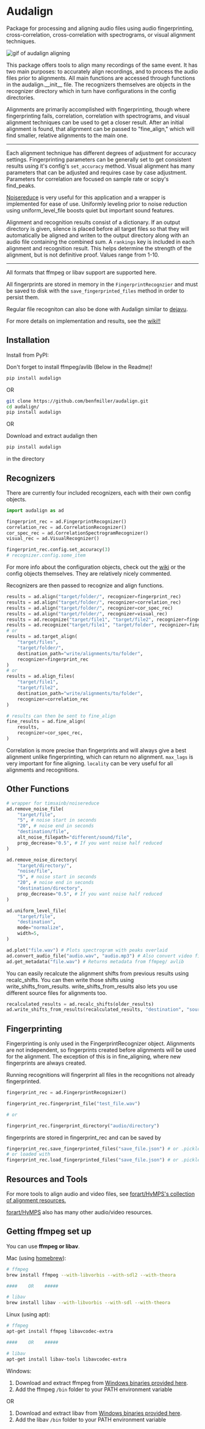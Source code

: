 # Audalign

Package for processing and aligning audio files using audio fingerprinting, cross-correlation, cross-correlation with spectrograms, or visual alignment techniques.

![gif of audalign aligning](audalign.gif)

This package offers tools to align many recordings of the same event. It has two main purposes: to accurately align recordings, and to process the audio files prior to alignments. All main functions are accessed through functions in the audalign.\_\_init\_\_ file. The recognizers themselves are objects in the recognizer directory which in turn have configurations in the config directories.

 Alignments are primarily accomplished with fingerprinting, though where fingerprinting fails, correlation, correlation with spectrograms, and visual alignment techniques can be used to get a closer result. After an initial alignment is found, that alignment can be passed to "fine_align," which will find smaller, relative alignments to the main one.

---

Each alignment technique has different degrees of adjustment for accuracy settings. Fingerprinting parameters can be generally set to get consistent results using it's config's `set_accuracy` method. Visual alignment has many parameters that can be adjusted and requires case by case adjustment. Parameters for correlation are focused on sample rate or scipy's find_peaks.

[Noisereduce](https://timsainburg.com/noise-reduction-python.html) is very useful for this application and a wrapper is implemented for ease of use. Uniformly leveling prior to noise reduction using uniform_level_file boosts quiet but important sound features.

Alignment and recognition results consist of a dictionary. If an output directory is given, silence is placed before all target files so that they will automatically be aligned and writen to the output directory along with an audio file containing the combined sum. A `rankings` key is included in each alignment and recognition result. This helps determine the strength of the alignment, but is not definitive proof. Values range from 1-10.

---

All formats that ffmpeg or libav support are supported here.

All fingerprints are stored in memory in the `FingerprintRecognzier` and must be saved to disk with the `save_fingerprinted_files` method in order to persist them.

Regular file recogniton can also be done with Audalign similar to [dejavu](https://github.com/worldveil/dejavu).

For more details on implementation and results, see the [wiki!!](https://github.com/benfmiller/audalign/wiki)

## Installation

Install from PyPI:

Don't forget to install ffmpeg/avlib (Below in the Readme)!

```bash
pip install audalign
```

OR

```bash
git clone https://github.com/benfmiller/audalign.git
cd audalign/
pip install audalign
```

OR

Download and extract audalign then

```bash
pip install audalign
```

in the directory

## Recognizers

There are currently four included recognizers, each with their own config objects.

```python
import audalign as ad

fingerprint_rec = ad.FingerprintRecognizer()
correlation_rec = ad.CorrelationRecognizer()
cor_spec_rec = ad.CorrelationSpectrogramRecognizer()
visual_rec = ad.VisualRecognizer()

fingerprint_rec.config.set_accuracy(3)
# recognizer.config.some_item
```

For more info about the configuration objects, check out the [wiki](https://github.com/benfmiller/audalign/wiki) or the config objects themselves. They are relatively nicely commented.

Recognizers are then passed to recognize and align functions.

```python
results = ad.align("target/folder/", recognizer=fingerprint_rec)
results = ad.align("target/folder/", recognizer=correlation_rec)
results = ad.align("target/folder/", recognizer=cor_spec_rec)
results = ad.align("target/folder/", recognizer=visual_rec)
results = ad.recognize("target/file1", "target/file2", recognizer=fingerprint_rec)
results = ad.recognize("target/file1", "target/folder", recognizer=fingerprint_rec)
# or
results = ad.target_align(
    "target/files",
    "target/folder/",
    destination_path="write/alignments/to/folder",
    recognizer=fingerprint_rec
)
# or
results = ad.align_files(
    "target/file1",
    "target/file2",
    destination_path="write/alignments/to/folder",
    recognizer=correlation_rec
)

# results can then be sent to fine_align
fine_results = ad.fine_align(
    results,
    recognizer=cor_spec_rec,
)
```

Correlation is more precise than fingerprints and will always give a best alignment unlike fingerprinting, which can return no alignment. `max_lags` is very important for fine aligning. `locality` can be very useful for all alignments and recognitions.

## Other Functions

```python
# wrapper for timsainb/noisereduce
ad.remove_noise_file(
    "target/file",
    "5", # noise start in seconds
    "20", # noise end in seconds
    "destination/file",
    alt_noise_filepath="different/sound/file",
    prop_decrease="0.5", # If you want noise half reduced
)

ad.remove_noise_directory(
    "target/directory/",
    "noise/file",
    "5", # noise start in seconds
    "20", # noise end in seconds
    "destination/directory",
    prop_decrease="0.5", # If you want noise half reduced
)

ad.uniform_level_file(
    "target/file",
    "destination",
    mode="normalize",
    width=5,
)

ad.plot("file.wav") # Plots spectrogram with peaks overlaid
ad.convert_audio_file("audio.wav", "audio.mp3") # Also convert video file to audio file
ad.get_metadata("file.wav") # Returns metadata from ffmpeg/ avlib
```

You can easily recalcute the alignment shifts from previous results using recalc_shifts.
You can then write those shifts using write_shifts_from_results. write_shifts_from_results also
lets you use different source files for alignments too.

```python
recalculated_results = ad.recalc_shifts(older_results)
ad.write_shifts_from_results(recalculated_results, "destination", "source_files_folder_or_file_list")
```

## Fingerprinting

Fingerprinting is only used in the FingerprintRecognizer object. Alignments are not independent, so fingerprints created before alignments will be used for the alignment. The exception of this is in fine_aligning, where new fingerprints are always created.

Running recognitions will fingerprint all files in the recognitions not already fingerprinted.

```python
fingerprint_rec = ad.FingerprintRecognizer()

fingerprint_rec.fingerprint_file("test_file.wav")

# or

fingerprint_rec.fingerprint_directory("audio/directory")
```

fingerprints are stored in fingerprint_rec and can be saved by

```python
fingerprint_rec.save_fingerprinted_files("save_file.json") # or .pickle
# or loaded with
fingerprint_rec.load_fingerprinted_files("save_file.json") # or .pickle
```

## Resources and Tools

For more tools to align audio and video files, see [forart/HyMPS's collection of alignment resources.](https://github.com/forart/HyMPS/blob/main/A_Tools.md#alignmentsynch-)

[forart/HyMPS](https://github.com/forart/HyMPS/tree/main) also has many other audio/video resources.


## Getting ffmpeg set up

You can use **ffmpeg or libav**.

Mac (using [homebrew](http://brew.sh)):

```bash
# ffmpeg
brew install ffmpeg --with-libvorbis --with-sdl2 --with-theora

####    OR    #####

# libav
brew install libav --with-libvorbis --with-sdl --with-theora
```

Linux (using apt):

```bash
# ffmpeg
apt-get install ffmpeg libavcodec-extra

####    OR    #####

# libav
apt-get install libav-tools libavcodec-extra
```

Windows:

1. Download and extract ffmpeg from [Windows binaries provided here](https://ffmpeg.org/download.html).
2. Add the ffmpeg `/bin` folder to your PATH environment variable

OR

1. Download and extract libav from [Windows binaries provided here](http://builds.libav.org/windows/).
2. Add the libav `/bin` folder to your PATH environment variable
